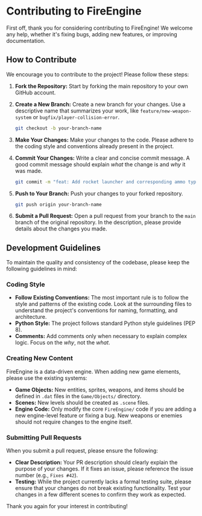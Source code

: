 # Contributing to FireEngine

First off, thank you for considering contributing to FireEngine! We welcome any help, whether it's fixing bugs, adding new features, or improving documentation.

## How to Contribute

We encourage you to contribute to the project! Please follow these steps:

1.  **Fork the Repository:** Start by forking the main repository to your own GitHub account.

2.  **Create a New Branch:** Create a new branch for your changes. Use a descriptive name that summarizes your work, like `feature/new-weapon-system` or `bugfix/player-collision-error`.
    ```bash
    git checkout -b your-branch-name
    ```

3.  **Make Your Changes:** Make your changes to the code. Please adhere to the coding style and conventions already present in the project.

4.  **Commit Your Changes:** Write a clear and concise commit message. A good commit message should explain *what* the change is and *why* it was made.
    ```bash
    git commit -m "feat: Add rocket launcher and corresponding ammo type"
    ```

5.  **Push to Your Branch:** Push your changes to your forked repository.
    ```bash
    git push origin your-branch-name
    ```

6.  **Submit a Pull Request:** Open a pull request from your branch to the `main` branch of the original repository. In the description, please provide details about the changes you made.

## Development Guidelines

To maintain the quality and consistency of the codebase, please keep the following guidelines in mind:

### Coding Style

- **Follow Existing Conventions:** The most important rule is to follow the style and patterns of the existing code. Look at the surrounding files to understand the project's conventions for naming, formatting, and architecture.
- **Python Style:** The project follows standard Python style guidelines (PEP 8).
- **Comments:** Add comments only when necessary to explain complex logic. Focus on the *why*, not the *what*.

### Creating New Content

FireEngine is a data-driven engine. When adding new game elements, please use the existing systems:

- **Game Objects:** New entities, sprites, weapons, and items should be defined in `.dat` files in the `Game/Objects/` directory.
- **Scenes:** New levels should be created as `.scene` files.
- **Engine Code:** Only modify the core `FireEngine/` code if you are adding a new engine-level feature or fixing a bug. New weapons or enemies should not require changes to the engine itself.

### Submitting Pull Requests

When you submit a pull request, please ensure the following:

- **Clear Description:** Your PR description should clearly explain the purpose of your changes. If it fixes an issue, please reference the issue number (e.g., `Fixes #42`).
- **Testing:** While the project currently lacks a formal testing suite, please ensure that your changes do not break existing functionality. Test your changes in a few different scenes to confirm they work as expected.

Thank you again for your interest in contributing!